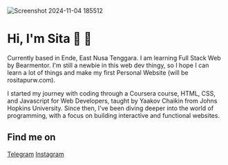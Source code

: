 ![Screenshot 2024-11-04 185512](https://github.com/user-attachments/assets/21768acb-3982-4ba5-bd88-4d7d607d5a4f)


# Hi, I'm Sita 👋 👩 
Currently based in Ende, East Nusa Tenggara.
I am learning Full Stack Web by Bearmentor.  I'm still a newbie in this web dev thingy, so I hope I can learn a lot of things and make my first Personal Website (will be rositapurw.com). 

I started my journey with coding through a Coursera course, HTML, CSS, and Javascript for Web Developers, taught by Yaakov Chaikin from Johns Hopkins University. Since then, I've been diving deeper into the world of programming, with a focus on building interactive and functional websites.

## Find me on
[Telegram](https://t.me/rositapurw)
[Instagram](https://instagram.com/rositapurw)

